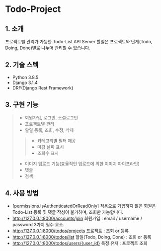 # Todo-Project
## 1. 소개
프로젝트별 관리가 가능한 Todo-List API Server
할일은 프로젝트와 단계(Todo, Doing, Done)별로 나누어 관리할 수 있습니다.

## 2. 기술 스텍
* Python 3.8.5
* Django 3.1.4
* DRF(Django Rest Framework)

## 3. 구현 기능
>* 회원가입, 로그인, 소셜로그인
>* 프로젝트별 관리
>* 할일 등록, 조회, 수정, 삭제
>> * 카테고리별 필터 제공
>> * 마감 날짜 표시
>> * 조회수 표시
>* 이미지 업로드 기능(효율적인 업로드에 의한 이미지 파이프라인)
>* 댓글
>* 검색

## 4. 사용 방법
* [permissions.IsAuthenticatedOrReadOnly]
  적용으로 가입하지 않은 회원은 Todo-List 등록 및 댓글 작성이 불가하며, 조회만 가능합니다.
* http://127.0.0.1:8000/accounts/join
  회원가입 : email / username / password 3가지 필수 요소.
* http://127.0.0.1:8000/todos/projects
  프로젝트 : 조회 or 등록
* http://127.0.0.1:8000/todos/list
  할일(Todo, Doing, Done) : 조회 or 등록
* http://127.0.0.1:8000/todos/users/{user_id}
  특정 유저 : 프로젝트 조회
